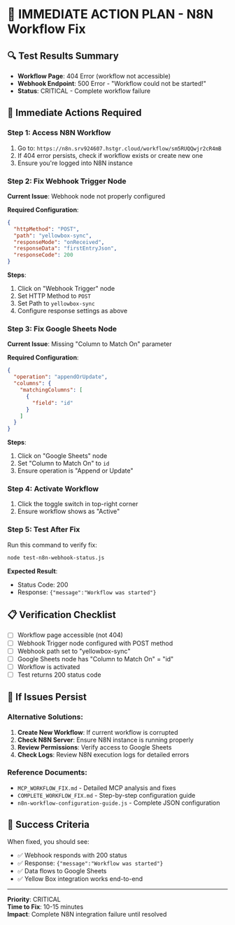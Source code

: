 # 🚨 IMMEDIATE ACTION PLAN - N8N Workflow Fix

## 🔍 **Test Results Summary**
- **Workflow Page**: 404 Error (workflow not accessible)
- **Webhook Endpoint**: 500 Error - "Workflow could not be started!"
- **Status**: CRITICAL - Complete workflow failure

## 🎯 **Immediate Actions Required**

### Step 1: Access N8N Workflow
1. Go to: `https://n8n.srv924607.hstgr.cloud/workflow/sm5RUQQwjr2cR4mB`
2. If 404 error persists, check if workflow exists or create new one
3. Ensure you're logged into N8N instance

### Step 2: Fix Webhook Trigger Node
**Current Issue**: Webhook node not properly configured

**Required Configuration**:
```json
{
  "httpMethod": "POST",
  "path": "yellowbox-sync",
  "responseMode": "onReceived",
  "responseData": "firstEntryJson",
  "responseCode": 200
}
```

**Steps**:
1. Click on "Webhook Trigger" node
2. Set HTTP Method to `POST`
3. Set Path to `yellowbox-sync`
4. Configure response settings as above

### Step 3: Fix Google Sheets Node
**Current Issue**: Missing "Column to Match On" parameter

**Required Configuration**:
```json
{
  "operation": "appendOrUpdate",
  "columns": {
    "matchingColumns": [
      {
        "field": "id"
      }
    ]
  }
}
```

**Steps**:
1. Click on "Google Sheets" node
2. Set "Column to Match On" to `id`
3. Ensure operation is "Append or Update"

### Step 4: Activate Workflow
1. Click the toggle switch in top-right corner
2. Ensure workflow shows as "Active"

### Step 5: Test After Fix
Run this command to verify fix:
```bash
node test-n8n-webhook-status.js
```

**Expected Result**: 
- Status Code: 200
- Response: `{"message":"Workflow was started"}`

## 📋 **Verification Checklist**
- [ ] Workflow page accessible (not 404)
- [ ] Webhook Trigger node configured with POST method
- [ ] Webhook path set to "yellowbox-sync"
- [ ] Google Sheets node has "Column to Match On" = "id"
- [ ] Workflow is activated
- [ ] Test returns 200 status code

## 🔧 **If Issues Persist**

### Alternative Solutions:
1. **Create New Workflow**: If current workflow is corrupted
2. **Check N8N Server**: Ensure N8N instance is running properly
3. **Review Permissions**: Verify access to Google Sheets
4. **Check Logs**: Review N8N execution logs for detailed errors

### Reference Documents:
- `MCP_WORKFLOW_FIX.md` - Detailed MCP analysis and fixes
- `COMPLETE_WORKFLOW_FIX.md` - Step-by-step configuration guide
- `n8n-workflow-configuration-guide.js` - Complete JSON configuration

## 🚀 **Success Criteria**
When fixed, you should see:
- ✅ Webhook responds with 200 status
- ✅ Response: `{"message":"Workflow was started"}`
- ✅ Data flows to Google Sheets
- ✅ Yellow Box integration works end-to-end

---

**Priority**: CRITICAL  
**Time to Fix**: 10-15 minutes  
**Impact**: Complete N8N integration failure until resolved